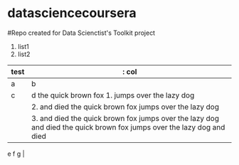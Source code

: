 datasciencecoursera
===================

#Repo created for Data Scienctist's Toolkit project

1. list1
2. list2

| test |: col |
| --- | --- |
| a | b |
| c | d the quick brown fox 1.  jumps over the lazy dog
| |2. and died the quick brown fox jumps over the lazy dog
| |3. and died the quick brown fox jumps over the lazy dog and died the quick brown fox jumps over the lazy dog and died |
 e
 f
g |
